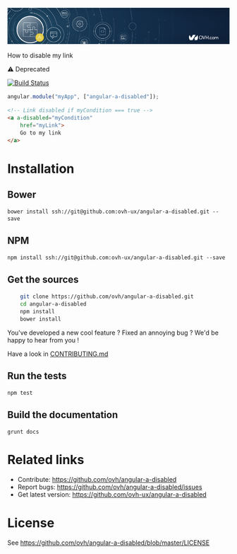 ![OVH component deprecated](githubBannerDeprecated.png)

How to disable my link

:warning: Deprecated

[![Build Status](https://travis-ci.org/ovh/angular-a-disabled.svg)](https://travis-ci.org/ovh/angular-a-disabled)

```javascript
angular.module("myApp", ["angular-a-disabled"]);
```

```html
<!-- Link disabled if myCondition === true -->
<a a-disabled="myCondition"
    href="myLink">
    Go to my link
</a>
```

# Installation

## Bower

    bower install ssh://git@github.com:ovh-ux/angular-a-disabled.git --save

## NPM

    npm install ssh://git@github.com:ovh-ux/angular-a-disabled.git --save

## Get the sources

```bash
    git clone https://github.com/ovh/angular-a-disabled.git
    cd angular-a-disabled
    npm install
    bower install
```

You've developed a new cool feature ? Fixed an annoying bug ? We'd be happy
to hear from you !

Have a look in [CONTRIBUTING.md](https://github.com/ovh-ux/angular-a-disabled/blob/master/CONTRIBUTING.md)

## Run the tests

```
npm test
```

## Build the documentation

```
grunt docs
```

# Related links

 * Contribute: https://github.com/ovh/angular-a-disabled
 * Report bugs: https://github.com/ovh/angular-a-disabled/issues
 * Get latest version: https://github.com/ovh-ux/angular-a-disabled

# License

See https://github.com/ovh/angular-a-disabled/blob/master/LICENSE

